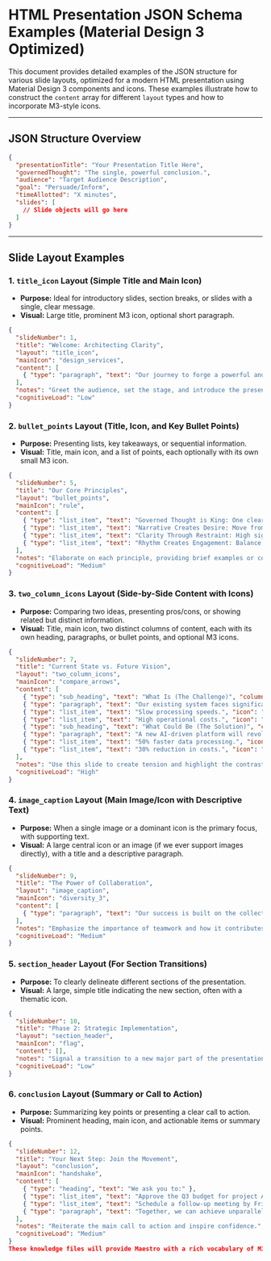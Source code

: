 
# HTML Presentation JSON Schema Examples (Material Design 3 Optimized)

This document provides detailed examples of the JSON structure for various slide layouts, optimized for a modern HTML presentation using Material Design 3 components and icons. These examples illustrate how to construct the `content` array for different `layout` types and how to incorporate M3-style icons.

---

## JSON Structure Overview

```json
{
  "presentationTitle": "Your Presentation Title Here",
  "governedThought": "The single, powerful conclusion.",
  "audience": "Target Audience Description",
  "goal": "Persuade/Inform",
  "timeAllotted": "X minutes",
  "slides": [
    // Slide objects will go here
  ]
}
```

---

## Slide Layout Examples

### 1. `title_icon` Layout (Simple Title and Main Icon)

*   **Purpose:** Ideal for introductory slides, section breaks, or slides with a single, clear message.
*   **Visual:** Large title, prominent M3 icon, optional short paragraph.

```json
{
  "slideNumber": 1,
  "title": "Welcome: Architecting Clarity",
  "layout": "title_icon",
  "mainIcon": "design_services",
  "content": [
    { "type": "paragraph", "text": "Our journey to forge a powerful and persuasive presentation begins now." }
  ],
  "notes": "Greet the audience, set the stage, and introduce the presentation's purpose.",
  "cognitiveLoad": "Low"
}
```

### 2. `bullet_points` Layout (Title, Icon, and Key Bullet Points)

*   **Purpose:** Presenting lists, key takeaways, or sequential information.
*   **Visual:** Title, main icon, and a list of points, each optionally with its own small M3 icon.

```json
{
  "slideNumber": 5,
  "title": "Our Core Principles",
  "layout": "bullet_points",
  "mainIcon": "rule",
  "content": [
    { "type": "list_item", "text": "Governed Thought is King: One clear idea per presentation.", "icon": "diamond" },
    { "type": "list_item", "text": "Narrative Creates Desire: Move from 'What Is' to 'What Could Be'.", "icon": "spark" },
    { "type": "list_item", "text": "Clarity Through Restraint: High signal-to-noise ratio.", "icon": "lightbulb" },
    { "type": "list_item", "text": "Rhythm Creates Engagement: Balance complexity for audience energy.", "icon": "music_note" }
  ],
  "notes": "Elaborate on each principle, providing brief examples or context.",
  "cognitiveLoad": "Medium"
}
```

### 3. `two_column_icons` Layout (Side-by-Side Content with Icons)

*   **Purpose:** Comparing two ideas, presenting pros/cons, or showing related but distinct information.
*   **Visual:** Title, main icon, two distinct columns of content, each with its own heading, paragraphs, or bullet points, and optional M3 icons.

```json
{
  "slideNumber": 7,
  "title": "Current State vs. Future Vision",
  "layout": "two_column_icons",
  "mainIcon": "compare_arrows",
  "content": [
    { "type": "sub_heading", "text": "What Is (The Challenge)", "column": "left" },
    { "type": "paragraph", "text": "Our existing system faces significant performance bottlenecks.", "icon": "bug_report", "column": "left" },
    { "type": "list_item", "text": "Slow processing speeds.", "icon": "speed", "column": "left" },
    { "type": "list_item", "text": "High operational costs.", "icon": "money_off", "column": "left" },
    { "type": "sub_heading", "text": "What Could Be (The Solution)", "column": "right" },
    { "type": "paragraph", "text": "A new AI-driven platform will revolutionize our efficiency.", "icon": "rocket_launch", "column": "right" },
    { "type": "list_item", "text": "50% faster data processing.", "icon": "trending_up", "column": "right" },
    { "type": "list_item", "text": "30% reduction in costs.", "icon": "savings", "column": "right" }
  ],
  "notes": "Use this slide to create tension and highlight the contrast between problem and solution.",
  "cognitiveLoad": "High"
}
```

### 4. `image_caption` Layout (Main Image/Icon with Descriptive Text)

*   **Purpose:** When a single image or a dominant icon is the primary focus, with supporting text.
*   **Visual:** A large central icon or an image (if we ever support images directly), with a title and a descriptive paragraph.

```json
{
  "slideNumber": 9,
  "title": "The Power of Collaboration",
  "layout": "image_caption",
  "mainIcon": "diversity_3",
  "content": [
    { "type": "paragraph", "text": "Our success is built on the collective strength and diverse perspectives of our team members working together." }
  ],
  "notes": "Emphasize the importance of teamwork and how it contributes to achieving goals.",
  "cognitiveLoad": "Medium"
}
```

### 5. `section_header` Layout (For Section Transitions)

*   **Purpose:** To clearly delineate different sections of the presentation.
*   **Visual:** A large, simple title indicating the new section, often with a thematic icon.

```json
{
  "slideNumber": 10,
  "title": "Phase 2: Strategic Implementation",
  "layout": "section_header",
  "mainIcon": "flag",
  "content": [],
  "notes": "Signal a transition to a new major part of the presentation.",
  "cognitiveLoad": "Low"
}
```

### 6. `conclusion` Layout (Summary or Call to Action)

*   **Purpose:** Summarizing key points or presenting a clear call to action.
*   **Visual:** Prominent heading, main icon, and actionable items or summary points.

```json
{
  "slideNumber": 12,
  "title": "Your Next Step: Join the Movement",
  "layout": "conclusion",
  "mainIcon": "handshake",
  "content": [
    { "type": "heading", "text": "We ask you to:" },
    { "type": "list_item", "text": "Approve the Q3 budget for project Alpha.", "icon": "check_circle" },
    { "type": "list_item", "text": "Schedule a follow-up meeting by Friday.", "icon": "event" },
    { "type": "paragraph", "text": "Together, we can achieve unparalleled growth.", "icon": "trending_up" }
  ],
  "notes": "Reiterate the main call to action and inspire confidence.",
  "cognitiveLoad": "Medium"
}
These knowledge files will provide Maestro with a rich vocabulary of M3 icons and a clear understanding of how to structure the JSON for various slide types, aligning perfectly with your vision for a modern, icon-driven HTML presentation.
